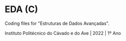# EDA (C)

Coding files for "Estruturas de Dados Avançadas".

Instituto Politécnico do Cávado e do Ave | 2022 | 1º Ano
